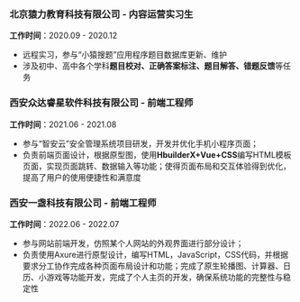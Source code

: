 ### 北京猿力教育科技有限公司 - 内容运营实习生
**工作时间**：2020.09 - 2020.12
- 远程实习，参与“小猿搜题”应用程序题目数据库更新、维护
- 涉及初中、高中各个学科**题目校对、正确答案标注、题目解答、错题反馈**等任务

### 西安众达睿星软件科技有限公司 - 前端工程师
**工作时间**：2021.06 - 2021.08
- 参与“智安云”安全管理系统项目研发，开发并优化手机小程序页面；
- 负责前端页面设计，根据原型图，使用**HbuilderX+Vue+CSS**编写HTML模板页面，实现页面跳转、数据输入等功能；使得页面布局和交互体验得到优化，提高了用户的使用便捷性和满意度

### 西安一盏科技有限公司 - 前端工程师
**工作时间**：2022.06 - 2022.07
- 参与网站前端开发，仿照某个人网站的外观界面进行部分设计；
- 负责使用Axure进行原型设计，编写HTML，JavaScript，CSS代码，并根据要求分工协作完成各种页面布局设计和功能；完成了原生轮播图、计算器、日历、小游戏等功能开发，完成了个人主页的开发，确保系统功能的完整性与稳定性
